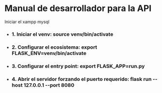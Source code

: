 <h1>Manual de desarrollador para la API</h1>

Iniciar el xampp mysql

<ul>
   <li><h3>1. Iniciar el venv: 
        source venv/bin/activate</h3></li>
   <li><h3>2. Configurar el ecosistema: 
        export FLASK_ENV=venv/bin/activate</h3></li>
   <li><h3>3. Configurar el entry point: 
        export FLASK_APP=run.py</h3></li>
   <li><h3>4. Abrir el servidor forzando el puerto requerido: 
        flask run --host 127.0.0.1 --port 8080</h3></li>
</ul>
